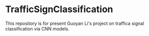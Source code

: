 # TrafficSignClassification
This repository is for present Guoyan Li's project on traffica signal classification via CNN models. 
